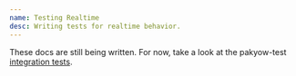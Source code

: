 ```yaml
---
name: Testing Realtime
desc: Writing tests for realtime behavior.
---
```


These docs are still being written. For now, take a look at the pakyow-test [integration tests](https://github.com/pakyow/pakyow/blob/master/pakyow-test/spec/integration/realtime_spec.rb).
